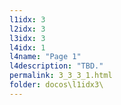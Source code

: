 ```yaml
---
l1idx: 3
l2idx: 3
l3idx: 3
l4idx: 1
l4name: "Page 1"
l4description: "TBD."
permalink: 3_3_3_1.html
folder: docos\l1idx3\
---
```

